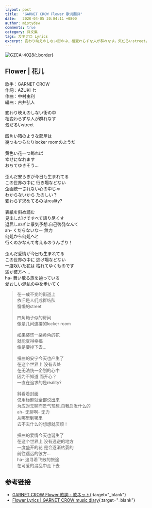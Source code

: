 ```yaml
---
layout: post
title:  "GARNET CROW Flower 歌词翻译"
date:   2020-04-05 20:04:11 +0800
author: mistydew
comments: true
category: 译文集
tags: ガネクロ Lyrics
excerpt: 変わり映えのしない街の中、相変わらずな人が群れなす。気だるいstreet。
---
```

![GZCA-4028](https://crowsub.github.io/assets/images/discography/single/GZCA-4028.jpg){:.border}

## Flower | 花儿

歌手：GARNET CROW<br>
作詞：AZUKI 七<br>
作曲：中村由利<br>
編曲：古井弘人

<div class="lyric-original">
<p>
変わり映えのしない街の中<br>
相変わらずな人が群れなす<br>
気だるいstreet<br>
<br>
四角い箱のような部屋は<br>
幾つもつらなりlocker roomのようだ<br>
<br>
黄色い花一つ飾れば<br>
幸せになれます<br>
おちてゆきそう…<br>
<br>
歪んだ安らぎが今日も生まれてる<br>
この世界の中に 行き場などない<br>
企画統一されない心の中じゃ<br>
わからないから たのしい？<br>
変わらず求めてるのはreality?<br>
<br>
表紙を斜め読む<br>
見出しだけですべて語り尽くす<br>
退屈しのぎに景気予想.自己啓発なんて<br>
ah- くだらないなー 無力<br>
何処から何処へと<br>
行くのかなんて考えるのうんざり！<br>
<br>
歪んだ愛情が今日も生まれてる<br>
この世界の中に 逃げ場などない<br>
一度咲いた花は 枯れてゆくものです<br>
遥か彼方へ…<br>
ha- 舞い散る旅を辿っている<br>
愛おしい混乱の中を歩いてく
</p>
</div>

<div class="lyric-translation">
<blockquote>
在一成不变的街道上<br>
依旧是人们成群结队<br>
慵懒的street<br>
<br>
四角箱子似的房间<br>
像是几间连接的locker room<br>
<br>
如果装饰一朵黄色的花<br>
就能变得幸福<br>
像是要掉下去...<br>
<br>
扭曲的安宁今天也产生了<br>
在这个世界上 没有去处<br>
在无法统一企划的心中<br>
因为不知道 而开心？<br>
一直在追求的是reality?<br>
<br>
斜看着封面<br>
仅用标题就全部说出来<br>
为应对无聊而景气预想.自我启发什么的<br>
ah- 无聊啊- 无力<br>
从哪里到哪里<br>
去不去什么的想想就厌烦！<br>
<br>
扭曲的爱情今天也诞生了<br>
在这个世界上 没有逃避的地方<br>
一度盛开的花 是会逐渐枯萎的<br>
前往遥远的彼方...<br>
ha- 追寻着飞散的旅途<br>
在可爱的混乱中走下去
</blockquote>
</div>

## 参考链接

* [GARNET CROW Flower 歌詞 - 歌ネット](https://www.uta-net.com/song/21025){:target="_blank"}
* [Flower Lyrics \| GARNET CROW music diary](https://crowsub.github.io/lyrics/original/Flower.html){:target="_blank"}
